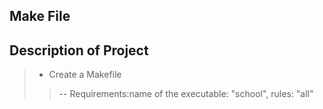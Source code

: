 ## Make File 
## Description of Project 
> - Create a Makefile
>> -- Requirements:name of the executable: "school", rules: "all"
